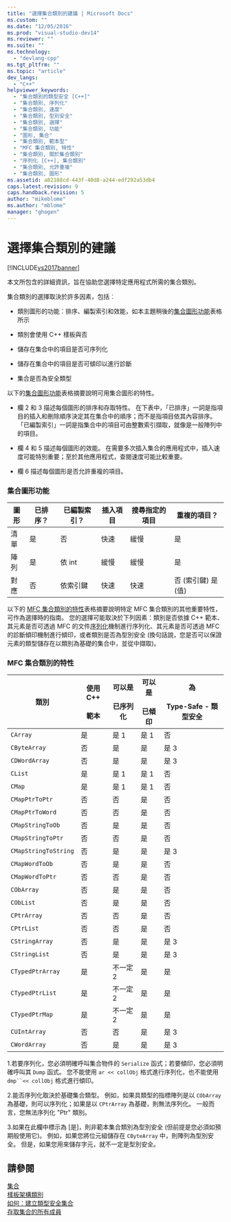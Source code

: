 ```yaml
---
title: "選擇集合類別的建議 | Microsoft Docs"
ms.custom: ""
ms.date: "12/05/2016"
ms.prod: "visual-studio-dev14"
ms.reviewer: ""
ms.suite: ""
ms.technology: 
  - "devlang-cpp"
ms.tgt_pltfrm: ""
ms.topic: "article"
dev_langs: 
  - "C++"
helpviewer_keywords: 
  - "集合類別的類型安全 [C++]"
  - "集合類別, 序列化"
  - "集合類別, 速度"
  - "集合類別, 型別安全"
  - "集合類別, 選擇"
  - "集合類別, 功能"
  - "圖形, 集合"
  - "集合類別, 範本型"
  - "MFC 集合類別, 特性"
  - "集合類別, 關於集合類別"
  - "序列化 [C++], 集合類別"
  - "集合類別, 允許重複"
  - "集合類別, 圖形"
ms.assetid: a82188cd-443f-40d8-a244-edf292a53db4
caps.latest.revision: 9
caps.handback.revision: 5
author: "mikeblome"
ms.author: "mblome"
manager: "ghogen"
---
```

# 選擇集合類別的建議
[!INCLUDE[vs2017banner](../assembler/inline/includes/vs2017banner.md)]

本文所包含的詳細資訊，旨在協助您選擇特定應用程式所需的集合類別。  
  
 集合類別的選擇取決於許多因素，包括︰  
  
-   類別圖形的功能︰排序、編製索引和效能，如本主題稍後的[集合圖形功能](#_core_collection_shape_features)表格所示  
  
-   類別會使用 C\+\+ 樣板與否  
  
-   儲存在集合中的項目是否可序列化  
  
-   儲存在集合中的項目是否可傾印以進行診斷  
  
-   集合是否為安全類型  
  
 以下的[集合圖形功能](#_core_collection_shape_features)表格摘要說明可用集合圖形的特性。  
  
-   欄 2 和 3 描述每個圖形的排序和存取特性。 在下表中，「已排序」一詞是指項目的插入和刪除順序決定其在集合中的順序；而不是指項目依其內容排序。 「已編製索引」一詞是指集合中的項目可由整數索引擷取，就像是一般陣列中的項目。  
  
-   欄 4 和 5 描述每個圖形的效能。 在需要多次插入集合的應用程式中，插入速度可能特別重要；至於其他應用程式，查閱速度可能比較重要。  
  
-   欄 6 描述每個圖形是否允許重複的項目。  
  
### 集合圖形功能  
  
|圖形|已排序？|已編製索引？|插入項目|搜尋指定的項目|重複的項目？|  
|--------|----------|------------|----------|-------------|------------|  
|清單|是|否|快速|緩慢|是|  
|陣列|是|依 int|緩慢|緩慢|是|  
|對應|否|依索引鍵|快速|快速|否 \(索引鍵\) 是 \(值\)|  
  
 以下的 [MFC 集合類別的特性](#_core_characteristics_of_mfc_collection_classes)表格摘要說明特定 MFC 集合類別的其他重要特性，可作為選擇時的指南。 您的選擇可能取決於下列因素：類別是否依據 C\+\+ 範本、其元素是否可透過 MFC 的文件[序列化](../mfc/serialization-in-mfc.md)機制進行序列化、其元素是否可透過 MFC 的診斷傾印機制進行傾印，或者類別是否為型別安全 \(換句話說，您是否可以保證元素的類型儲存在以類別為基礎的集合中，並從中擷取\)。  
  
### MFC 集合類別的特性  
  
|類別|使用 C\+\+<br /><br /> 範本|可以是<br /><br /> 已序列化|可以是<br /><br /> 已傾印|為<br /><br /> Type\-Safe \- 類型安全|  
|--------|---------------------|------------------|-----------------|------------------------------|  
|`CArray`|是|是 1|是 1|否|  
|`CByteArray`|否|是|是|是 3|  
|`CDWordArray`|否|是|是|是 3|  
|`CList`|是|是 1|是 1|否|  
|`CMap`|是|是 1|是 1|否|  
|`CMapPtrToPtr`|否|否|是|否|  
|`CMapPtrToWord`|否|否|是|否|  
|`CMapStringToOb`|否|是|是|否|  
|`CMapStringToPtr`|否|否|是|否|  
|`CMapStringToString`|否|是|是|是 3|  
|`CMapWordToOb`|否|是|是|否|  
|`CMapWordToPtr`|否|否|是|否|  
|`CObArray`|否|是|是|否|  
|`CObList`|否|是|是|否|  
|`CPtrArray`|否|否|是|否|  
|`CPtrList`|否|否|是|否|  
|`CStringArray`|否|是|是|是 3|  
|`CStringList`|否|是|是|是 3|  
|`CTypedPtrArray`|是|不一定 2|是|是|  
|`CTypedPtrList`|是|不一定 2|是|是|  
|`CTypedPtrMap`|是|不一定 2|是|是|  
|`CUIntArray`|否|否|是|是 3|  
|`CWordArray`|否|是|是|是 3|  
  
 1.若要序列化，您必須明確呼叫集合物件的 `Serialize` 函式；若要傾印，您必須明確呼叫其 `Dump` 函式。 您不能使用 `ar << collObj` 格式進行序列化，也不能使用 `dmp``<< collObj` 格式進行傾印。  
  
 2.能否序列化取決於基礎集合類型。 例如，如果具類型的指標陣列是以 `CObArray` 為基礎，則可以序列化；如果是以 `CPtrArray` 為基礎，則無法序列化。 一般而言，您無法序列化 "Ptr" 類別。  
  
 3.如果在此欄中標示為 \[是\]，則非範本集合類別為型別安全 \(但前提是您必須如預期般使用它\)。 例如，如果您將位元組儲存在 `CByteArray` 中，則陣列為型別安全。 但是，如果您用來儲存字元，就不一定是型別安全。  
  
## 請參閱  
 [集合](../mfc/collections.md)   
 [樣板架構類別](../mfc/template-based-classes.md)   
 [如何：建立類型安全集合](../mfc/how-to-make-a-type-safe-collection.md)   
 [存取集合的所有成員](../mfc/accessing-all-members-of-a-collection.md)